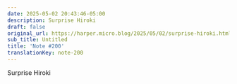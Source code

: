 ```yaml
---
date: 2025-05-02 20:43:46-05:00
description: Surprise Hiroki
draft: false
original_url: https://harper.micro.blog/2025/05/02/surprise-hiroki.html
sub_title: Untitled
title: 'Note #200'
translationKey: note-200
---
```


Surprise Hiroki